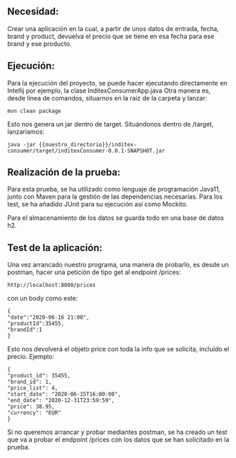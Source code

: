 ## Necesidad:

Crear una aplicación en la cual, a partir de unos datos de entrada, fecha, brand y product, devuelva el precio
que se tiene en esa fecha para ese brand y ese producto.

## Ejecución:

Para la ejecución del proyecto, se puede hacer ejecutando directamente en Intellij por ejemplo, la clase
InditexConsumerApp.java
Otra manera es, desde línea de comandos, situarnos en la raíz de la carpeta y lanzar:
```
mvn clean package
```
Esto nos genera un jar dentro de target. Situándonos dentro de /target, lanzaríamos:
```
java -jar {{nuestro_directorio}}/inditex-consumer/target/inditexConsumer-0.0.1-SNAPSHOT.jar
```

## Realización de la prueba:

Para esta prueba, se ha utilizado como lenguaje de programación Java11, junto con Maven para la gestión de las
dependencias necesarias.
Para los test, se ha añadido JUnit para su ejecución así como Mockito.

Para el almacenamiento de los datos se guarda todo en una base de datos h2.

## Test de la aplicación:

Una vez arrancado nuestro programa, una manera de probarlo, es desde un postman, hacer una petición
de tipo get al endpoint /prices:

```
http://localhost:8080/prices
```

con un body como este:

```
{
"date":"2020-06-16 21:00",
"productId":35455,
"brandId":1
}
```

Esto nos devolverá el objeto price con toda la info que se solicita, incluído el precio. Ejemplo:

```
{
"product_id": 35455,
"brand_id": 1,
"price_list": 4,
"start_date": "2020-06-15T16:00:00",
"end_date": "2020-12-31T23:59:59",
"price": 38.95,
"currency": "EUR"
}
```

Si no queremos arrancar y probar mediantes postman, se ha creado un test que va a probar el endpoint /prices
con los datos que se han solicitado en la prueba.